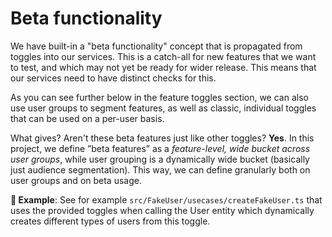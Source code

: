 # Beta functionality

We have built-in a "beta functionality" concept that is propagated from toggles into our services. This is a catch-all for new features that we want to test, and which may not yet be ready for wider release. This means that our services need to have distinct checks for this.

As you can see further below in the feature toggles section, we can also use user groups to segment features, as well as classic, individual toggles that can be used on a per-user basis.

What gives? Aren't these beta features just like other toggles? **Yes**. In this project, we define ”beta features” as a _feature-level, wide bucket across user groups_, while user grouping is a dynamically wide bucket (basically just audience segmentation). This way, we can define granularly both on user groups and on beta usage.

**🎯 Example**: See for example `src/FakeUser/usecases/createFakeUser.ts` that uses the provided toggles when calling the User entity which dynamically creates different types of users from this toggle.
